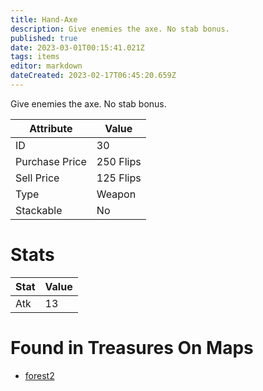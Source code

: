 ```yaml
---
title: Hand-Axe
description: Give enemies the axe. No stab bonus.
published: true
date: 2023-03-01T00:15:41.021Z
tags: items
editor: markdown
dateCreated: 2023-02-17T06:45:20.659Z
---
```


Give enemies the axe. No stab bonus.

|Attribute|Value|
|-|-|
|ID|30|
|Purchase Price|250 Flips|
|Sell Price|125 Flips|
|Type|Weapon|
|Stackable|No|

# Stats
|Stat|Value|
|-|-|
|Atk|13|

# Found in Treasures On Maps
 * [forest2](/maps/forest2)